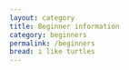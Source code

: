 ```yaml
---
layout: category
title: Beginner information
category: beginners
permalink: /beginners
bread: i like turtles
---
```

